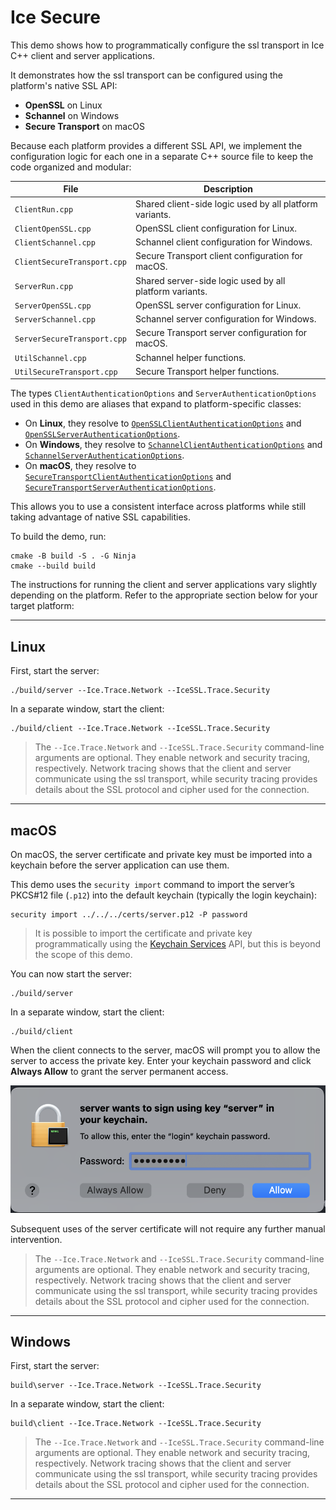 # Ice Secure

This demo shows how to programmatically configure the ssl transport in Ice C++ client and server applications.

It demonstrates how the ssl transport can be configured using the platform's native SSL API:

- **OpenSSL** on Linux
- **Schannel** on Windows
- **Secure Transport** on macOS

Because each platform provides a different SSL API, we implement the configuration logic for each one in a separate C++
source file to keep the code organized and modular:

| File                        | Description                                             |
|-----------------------------|---------------------------------------------------------|
| `ClientRun.cpp`             | Shared client-side logic used by all platform variants. |
| `ClientOpenSSL.cpp`         | OpenSSL client configuration for Linux.                 |
| `ClientSchannel.cpp`        | Schannel client configuration for Windows.              |
| `ClientSecureTransport.cpp` | Secure Transport client configuration for macOS.        |
| `ServerRun.cpp`             | Shared server-side logic used by all platform variants. |
| `ServerOpenSSL.cpp`         | OpenSSL server configuration for Linux.                 |
| `ServerSchannel.cpp`        | Schannel server configuration for Windows.              |
| `ServerSecureTransport.cpp` | Secure Transport server configuration for macOS.        |
| `UtilSchannel.cpp`          | Schannel helper functions.                              |
| `UtilSecureTransport.cpp`   | Secure Transport helper functions.                      |

The types `ClientAuthenticationOptions` and `ServerAuthenticationOptions` used in this demo are aliases that expand to
platform-specific classes:

- On **Linux**, they resolve to [`OpenSSLClientAuthenticationOptions`] and [`OpenSSLServerAuthenticationOptions`].
- On **Windows**, they resolve to [`SchannelClientAuthenticationOptions`] and [`SchannelServerAuthenticationOptions`].
- On **macOS**, they resolve to [`SecureTransportClientAuthenticationOptions`] and [`SecureTransportServerAuthenticationOptions`].

This allows you to use a consistent interface across platforms while still taking advantage of native SSL capabilities.

To build the demo, run:

```shell
cmake -B build -S . -G Ninja
cmake --build build
```

The instructions for running the client and server applications vary slightly depending on the platform.
Refer to the appropriate section below for your target platform:

---

## Linux

First, start the server:

```shell
./build/server --Ice.Trace.Network --IceSSL.Trace.Security
```

In a separate window, start the client:

```shell
./build/client --Ice.Trace.Network --IceSSL.Trace.Security
```

> The `--Ice.Trace.Network` and `--IceSSL.Trace.Security` command-line arguments are optional.
> They enable network and security tracing, respectively.
> Network tracing shows that the client and server communicate using the ssl transport,
> while security tracing provides details about the SSL protocol and cipher used for the connection.

---

## macOS

On macOS, the server certificate and private key must be imported into a keychain before the server application can
use them.

This demo uses the `security import` command to import the server’s PKCS#12 file (`.p12`) into the default keychain
(typically the login keychain):

```shell
security import ../../../certs/server.p12 -P password
```

> It is possible to import the certificate and private key programmatically using the [Keychain Services] API,
> but this is beyond the scope of this demo.

You can now start the server:

```shell
./build/server
```

In a separate window, start the client:

```shell
./build/client
```

When the client connects to the server, macOS will prompt you to allow the server to access the private key.
Enter your keychain password and click **Always Allow** to grant the server permanent access.

![Keychain Access](keychain-access.png)

Subsequent uses of the server certificate will not require any further manual intervention.

> The `--Ice.Trace.Network` and `--IceSSL.Trace.Security` command-line arguments are optional.
> They enable network and security tracing, respectively.
> Network tracing shows that the client and server communicate using the ssl transport,
> while security tracing provides details about the SSL protocol and cipher used for the connection.

---

## Windows

First, start the server:

```shell
build\server --Ice.Trace.Network --IceSSL.Trace.Security
```

In a separate window, start the client:

```shell
build\client --Ice.Trace.Network --IceSSL.Trace.Security
```

> The `--Ice.Trace.Network` and `--IceSSL.Trace.Security` command-line arguments are optional.
> They enable network and security tracing, respectively.
> Network tracing shows that the client and server communicate using the ssl transport,
> while security tracing provides details about the SSL protocol and cipher used for the connection.

---

[Keychain Services]: https://developer.apple.com/documentation/security/keychain-services?language=objc
[`OpenSSLClientAuthenticationOptions`]: https://code.zeroc.com/ice/main/api/cpp/structIce_1_1SSL_1_1OpenSSLClientAuthenticationOptions.html
[`OpenSSLServerAuthenticationOptions`]: https://code.zeroc.com/ice/main/api/cpp/structIce_1_1SSL_1_1OpenSSLServerAuthenticationOptions.html
[`SchannelClientAuthenticationOptions`]: https://code.zeroc.com/ice/main/api/cpp/structIce_1_1SSL_1_1SchannelClientAuthenticationOptions.html
[`SchannelServerAuthenticationOptions`]: https://code.zeroc.com/ice/main/api/cpp/structIce_1_1SSL_1_1SchannelServerAuthenticationOptions.html
[`SecureTransportClientAuthenticationOptions`]: https://code.zeroc.com/ice/main/api/cpp/structIce_1_1SSL_1_1SecureTransportClientAuthenticationOptions.html
[`SecureTransportServerAuthenticationOptions`]: https://code.zeroc.com/ice/main/api/cpp/structIce_1_1SSL_1_1SecureTransportServerAuthenticationOptions.html
